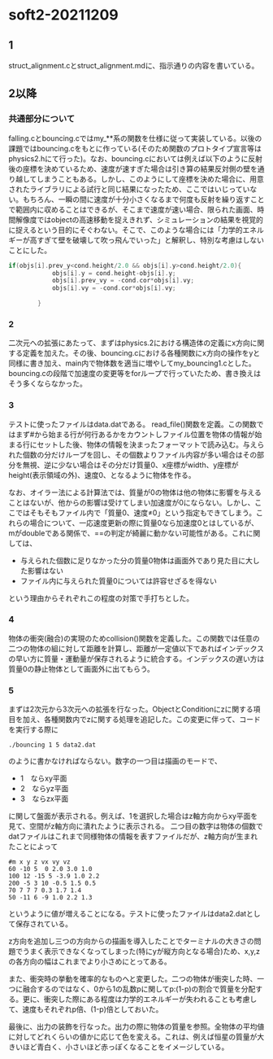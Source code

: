 # soft2-20211209
## 1
struct_alignment.cとstruct_alignment.mdに、指示通りの内容を書いている。
## 2以降
### 共通部分について
falling.cとbouncing.cではmy_**系の関数を仕様に従って実装している。以後の課題ではbouncing.cをもとに作っている(そのため関数のプロトタイプ宣言等はphysics2.hにて行った)。なお、bouncing.cにおいては例えば以下のように反射後の座標を決めているため、速度が速すぎた場合は引き算の結果反対側の壁を通り越してしまうこともある。しかし、このようにして座標を決めた場合に、用意されたライブラリによる試行と同じ結果になったため、ここではいじっていない。もちろん、一瞬の間に速度が十分小さくなるまで何度も反射を繰り返すことで範囲内に収めることはできるが、そこまで速度が速い場合、限られた画面、時間解像度ではobjectの高速移動を捉えきれず、シミュレーションの結果を視覚的に捉えるという目的にそぐわない。そこで、このような場合には「力学的エネルギーが高すぎて壁を破壊して吹っ飛んでいった」と解釈し、特別な考慮はしないことにした。
```c
if(objs[i].prev_y<cond.height/2.0 && objs[i].y>cond.height/2.0){
			objs[i].y = cond.height-objs[i].y;
			objs[i].prev_vy = -cond.cor*objs[i].vy;
			objs[i].vy = -cond.cor*objs[i].vy;
		
		}
```

### 2
二次元への拡張にあたって、まずはphysics.2における構造体の定義にx方向に関する定義を加えた。その後、bouncing.cにおける各種関数にx方向の操作をyと同様に書き加え、main内で物体数を適当に増やしてmy_bouncing1.cとした。bouncing.cの段階で加速度の変更等をforループで行っていたため、書き換えはそう多くならなかった。

### 3
テストに使ったファイルはdata.datである。
read_file()関数を定義。この関数ではまず#から始まる行が何行あるかをカウントしファイル位置を物体の情報が始まる行にセットした後、物体の情報を決まったフォーマットで読み込む。与えられた個数の分だけループを回し、その個数よりファイル内容が多い場合はその部分を無視、逆に少ない場合はその分だけ質量0、x座標がwidth、y座標がheight(表示領域の外)、速度0、となるように物体を作る。

なお、オイラー法による計算法では、質量が0の物体は他の物体に影響を与えることはないが、他からの影響は受けてしまい加速度が0にならない。しかし、ここではそもそもファイル内で「質量0、速度≠0」という指定もできてしまう。これらの場合について、一応速度更新の際に質量0なら加速度0とはしているが、mがdoubleである関係で、==の判定が綺麗に動かない可能性がある。これに関しては、
- 与えられた個数に足りなかった分の質量0物体は画面外であり見た目に大した影響はない
- ファイル内に与えられた質量0については許容せざるを得ない

という理由からそれぞれこの程度の対策で手打ちとした。

### 4 
物体の衝突(融合)の実現のためcollision()関数を定義した。この関数では任意の二つの物体の組に対して距離を計算し、距離が一定値以下であればインデックスの早い方に質量・運動量が保存されるように統合する。インデックスの遅い方は質量0の静止物体として画面外に出てもらう。

### 5
まずは2次元から3次元への拡張を行なった。ObjectとConditionにzに関する項目を加え、各種関数内でzに関する処理を追記した。この変更に伴って、コードを実行する際に
```
./bouncing 1 5 data2.dat
```

のように書かなければならない。数字の一つ目は描画のモードで、
- 1　ならxy平面
- 2　ならyz平面
- 3　ならzx平面

に関して盤面が表示される。例えば、1を選択した場合はz軸方向からxy平面を見て、空間がz軸方向に潰れたように表示される。
二つ目の数字は物体の個数でdatファイルはこれまで同様物体の情報を表すファイルだが、z軸方向が生まれたことによって
```
#m x y z vx vy vz
60 -10 5  0 2.0 3.0 1.0
100 12 -15 5 -3.9 1.0 2.2
200 -5 3 10 -0.5 1.5 0.5
70 7 7 7 0.3 1.7 1.4
50 -11 6 -9 1.0 2.2 1.3

```
というように値が増えることになる。テストに使ったファイルはdata2.datとして保存されている。

z方向を追加し三つの方向からの描画を導入したことでターミナルの大きさの問題でうまく表示できなくなってしまった(特にyが縦方向となる場合)ため、x,y,zの各方向の幅はこれまでより小さめにとってある。

また、衝突時の挙動を確率的なものへと変更した。二つの物体が衝突した時、一つに融合するのではなく、0から1の乱数pに関してp:(1-p)の割合で質量を分配する。更に、衝突した際にある程度は力学的エネルギーが失われることも考慮して、速度もそれぞれp倍、(1-p)倍としておいた。

最後に、出力の装飾を行なった。出力の際に物体の質量を参照。全物体の平均値に対してどれくらいの値かに応じて色を変える。これは、例えば恒星の質量が大きいほど青白く、小さいほど赤っぽくなることをイメージしている。